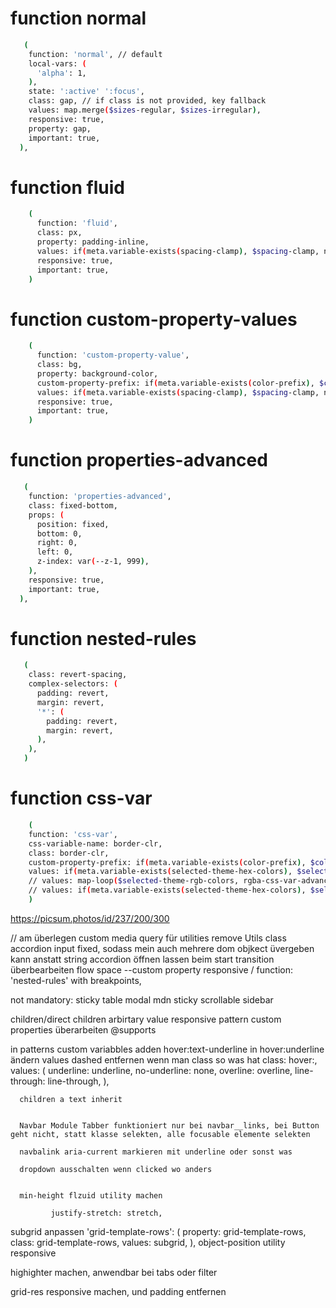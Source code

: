 # function normal

```sh
   (
    function: 'normal', // default
    local-vars: (
      'alpha': 1,
    ),
    state: ':active' ':focus',
    class: gap, // if class is not provided, key fallback
    values: map.merge($sizes-regular, $sizes-irregular),
    responsive: true,
    property: gap,
    important: true,
  ),
```

# function fluid

```sh
    (
      function: 'fluid',
      class: px,
      property: padding-inline,
      values: if(meta.variable-exists(spacing-clamp), $spacing-clamp, null),
      responsive: true,
      important: true,
    )
```

# function custom-property-values

```sh
    (
      function: 'custom-property-value',
      class: bg,
      property: background-color,
      custom-property-prefix: if(meta.variable-exists(color-prefix), $color-prefix, null)
      values: if(meta.variable-exists(spacing-clamp), $spacing-clamp, null),
      responsive: true,
      important: true,
    )
```

# function properties-advanced

```sh
   (
    function: 'properties-advanced',
    class: fixed-bottom,
    props: (
      position: fixed,
      bottom: 0,
      right: 0,
      left: 0,
      z-index: var(--z-1, 999),
    ),
    responsive: true,
    important: true,
  ),
```

# function nested-rules

```sh
   (
    class: revert-spacing,
    complex-selectors: (
      padding: revert,
      margin: revert,
      '*': (
        padding: revert,
        margin: revert,
      ),
    ),
   )
```

# function css-var

```sh
    (
    function: 'css-var',
    css-variable-name: border-clr,
    class: border-clr,
    custom-property-prefix: if(meta.variable-exists(color-prefix), $color-prefix, null),
    values: if(meta.variable-exists(selected-theme-hex-colors), $selected-theme-hex-colors, null),
    // values: map-loop($selected-theme-rgb-colors, rgba-css-var-advanced, '$key', null, $color-prefix),
    // values: if(meta.variable-exists(selected-theme-hex-colors), $selected-theme-hex-colors, null),
    )
```

https://picsum.photos/id/237/200/300

// am überlegen
custom media query für utilities
remove Utils class
accordion input fixed, sodass mein auch mehrere dom objkect üvergeben kann anstatt string
accordion öffnen lassen beim start
transition überbearbeiten
flow space --custom property responsive / function: 'nested-rules' with breakpoints,

not mandatory:
sticky table
modal
mdn sticky scrollable sidebar

children/direct children arbirtary value
responsive pattern custom properties überarbeiten
@supports

in patterns custom variabbles adden
hover:text-underline in hover:underline ändern
values dashed entfernen wenn man class so was hat   class: hover\:,
      values: (
        underline: underline,
        no-underline: none,
        overline: overline,
        line-through: line-through,
      ),

      children a text inherit


      Navbar Module Tabber funktioniert nur bei navbar__links, bei Button geht nicht, statt klasse selekten, alle focusable elemente selekten

      navbalink aria-current markieren mit underline oder sonst was

      dropdown ausschalten wenn clicked wo anders


      min-height flzuid utility machen

             justify-stretch: stretch,


subgrid anpassen
               'grid-template-rows': (
      property: grid-template-rows,
      class: grid-template-rows,
      values: subgrid,
    ),
object-position utility responsive

highighter machen, anwendbar bei tabs oder filter

grid-res responsive machen, und padding entfernen
